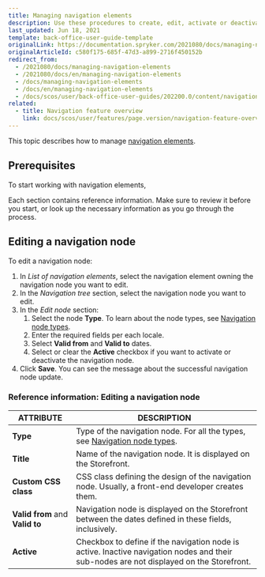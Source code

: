 ```yaml
---
title: Managing navigation elements
description: Use these procedures to create, edit, activate or deactivate a child node, view and manage a navigation tree and create the new navigation in the Back Office.
last_updated: Jun 18, 2021
template: back-office-user-guide-template
originalLink: https://documentation.spryker.com/2021080/docs/managing-navigation-elements
originalArticleId: c580f175-685f-47d3-a899-2716f450152b
redirect_from:
  - /2021080/docs/managing-navigation-elements
  - /2021080/docs/en/managing-navigation-elements
  - /docs/managing-navigation-elements
  - /docs/en/managing-navigation-elements
  - /docs/scos/user/back-office-user-guides/202200.0/content/navigation/managing-navigation-elements.html
related:
  - title: Navigation feature overview
    link: docs/scos/user/features/page.version/navigation-feature-overview.html
---
```


This topic describes how to manage [navigation elements](/docs/pbc/all/content-management-system/{{page.version}}/navigation-feature-overview.html#navigation-element).

## Prerequisites

To start working with navigation elements,

Each section contains reference information. Make sure to review it before you start, or look up the necessary information as you go through the process.



## Editing a navigation node

To edit a navigation node:

1. In *List of navigation elements*, select the navigation element owning the navigation node you want to edit.
2. In the *Navigation tree* section, select the navigation node you want to edit.
3. In the *Edit node* section:
    1. Select the node **Type**. To learn about the node types, see [Navigation node types](#navigation-node-types).
    2. Enter the required fields per each locale.
    3. Select **Valid from** and **Valid to** dates.
    4. Select or clear the **Active** checkbox if you want to activate or deactivate the navigation node.
4. Click **Save**.
You can see the message about the successful navigation node update.

### Reference information: Editing a navigation node

| ATTRIBUTE | DESCRIPTION |
| --- | --- |
| **Type** | Type of the navigation node. For all the types, see [Navigation node types](#navigation-node-types). |
| **Title** | Name of the navigation node. It is displayed on the Storefront. |
| **Custom CSS class** | CSS class defining the design of the navigation node. Usually, a front-end developer creates them. |
| **Valid from** and **Valid to** | Navigation node is displayed on the Storefront between the dates defined in these fields, inclusively. |
| **Active** | Checkbox to define if the navigation node is active. Inactive navigation nodes and their sub-nodes are not displayed on the Storefront.  |
